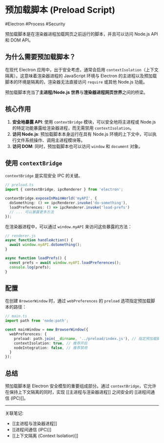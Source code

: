 # 预加载脚本 (Preload Script)

#Electron #Process #Security

预加载脚本是在渲染器进程加载网页之前运行的脚本，并且可以访问 Node.js API 和 DOM API。

## 为什么需要预加载脚本？

在现代 Electron 应用中，出于安全考虑，通常会启用 `contextIsolation`（上下文隔离）。这意味着渲染器进程的 JavaScript 环境与 Electron 的主进程以及预加载脚本的环境是隔离的，渲染器无法直接访问 `require` 或其他 Node.js 功能。

预加载脚本充当了**主进程/Node.js 世界**与**渲染器进程网页世界**之间的桥梁。

## 核心作用

1.  **安全地暴露 API**: 使用 `contextBridge` 模块，可以安全地将主进程或 Node.js 的特定功能暴露给渲染器进程，而无需禁用 `contextIsolation`。
2.  **访问 Node.js**: 预加载脚本本身运行在具有 Node.js 环境的上下文中，可以执行文件系统操作、调用主进程模块等。
3.  **访问 DOM**: 同时，预加载脚本也可以访问 `window` 和 `document` 对象。

## 使用 `contextBridge`

`contextBridge` 是实现安全 IPC 的关键。

```typescript
// preload.ts
import { contextBridge, ipcRenderer } from 'electron';

contextBridge.exposeInMainWorld('myAPI', {
  doSomething: () => ipcRenderer.invoke('do-something'),
  loadPreferences: () => ipcRenderer.invoke('load-prefs')
  // ... 可以暴露更多方法
});
```

在渲染器进程中，可以通过 `window.myAPI` 来访问这些暴露的方法：

```javascript
// renderer.js
async function handleAction() {
  await window.myAPI.doSomething();
}

async function loadPrefs() {
  const prefs = await window.myAPI.loadPreferences();
  console.log(prefs);
}
```

## 配置

在创建 `BrowserWindow` 时，通过 `webPreferences` 的 `preload` 选项指定预加载脚本的路径：

```typescript
// main.ts
import path from 'node:path';

const mainWindow = new BrowserWindow({
  webPreferences: {
    preload: path.join(__dirname, '../preload/index.js'), // 指定预加载脚本
    contextIsolation: true, // 推荐开启
    nodeIntegration: false, // 推荐禁用
  }
});
```

## 总结

预加载脚本是 Electron 安全模型的重要组成部分。通过 `contextBridge`，它允许在保持上下文隔离的同时，实现 [[主进程与渲染器进程]] 之间安全的 [[进程间通信 (IPC)]]。

---

关联笔记:
- [[主进程与渲染器进程]]
- [[进程间通信 (IPC)]]
- [[上下文隔离 (Context Isolation)]]